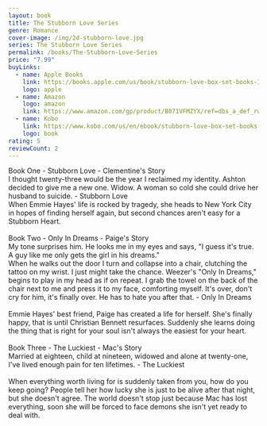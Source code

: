 ```yaml
---
layout: book
title: The Stubborn Love Series
genre: Romance
cover-image: /img/2d-stubborn-love.jpg
series: The Stubborn Love Series
permalink: /books/The-Stubborn-Love-Series
price: "7.99"
buyLinks:
  - name: Apple Books
    link: https://books.apple.com/us/book/stubborn-love-box-set-books-1-3/id1521117229
    logo: apple
  - name: Amazon
    logo: amazon
    link: https://www.amazon.com/gp/product/B071VFMZYX/ref=dbs_a_def_rwt_bibl_vppi_i16
  - name: Kobo
    link: https://www.kobo.com/us/en/ebook/stubborn-love-box-set-books-1-3
    logo: book
rating: 5
reviewCount: 2
---
```

Book One - Stubborn Love - Clementine's Story\
I thought twenty-three would be the year I reclaimed my identity. Ashton decided to give me a new one. Widow. A woman so cold she could drive her husband to suicide. - Stubborn Love\
When Emmie Hayes' life is rocked by tragedy, she heads to New York City in hopes of finding herself again, but second chances aren't easy for a Stubborn Heart.\
\
Book Two - Only In Dreams - Paige's Story\
My tone surprises him. He looks me in my eyes and says, "I guess it's true. A guy like me only gets the girl in his dreams."\
When he walks out the door I turn and collapse into a chair, clutching the tattoo on my wrist. I just might take the chance. Weezer's "Only In Dreams," begins to play in my head as if on repeat. I grab the towel on the back of the chair next to me and press it to my face, comforting myself. It's over, don't cry for him, it's finally over. He has to hate you after that. - Only In Dreams\
\
Emmie Hayes' best friend, Paige has created a life for herself. She's finally happy, that is until Christian Bennett resurfaces. Suddenly she learns doing the thing that is right for your soul isn't always the easiest for your heart.\
\
Book Three - The Luckiest - Mac's Story\
Married at eighteen, child at nineteen, widowed and alone at twenty-one, I've lived enough pain for ten lifetimes. - The Luckiest\
\
When everything worth living for is suddenly taken from you, how do you keep going? People tell her how lucky she is just to be alive after that night, but she doesn't agree. The world doesn't stop just because Mac has lost everything, soon she will be forced to face demons she isn't yet ready to deal with.